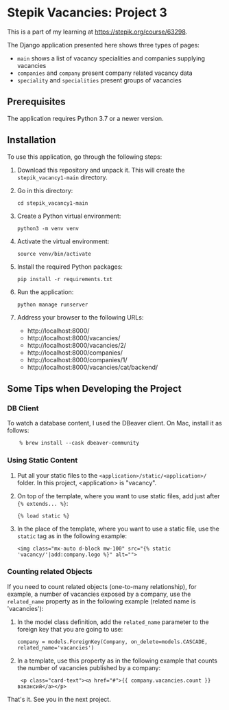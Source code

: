 # Stepik Vacancies: Project 3

This is a part of my learning at https://stepik.org/course/63298.

The Django application presented here shows three types of pages:

- ``main`` shows a list of vacancy specialities and companies supplying vacancies
- ``companies`` and ``company`` present company related vacancy data
-  ``speciality`` and ``specialities`` present groups of vacancies

## Prerequisites

The application requires Python 3.7 or a newer version.

## Installation

To use this application, go through the following steps:

1. Download this repository and unpack it. This will create the ``stepik_vacancy1-main`` directory.
0. Go in this directory:

    ```bazaar
    cd stepik_vacancy1-main
    ```

0. Create a Python virtual environment:

    ```bazaar
    python3 -m venv venv
    ```
   
0. Activate the virtual environment:

    ```bazaar
    source venv/bin/activate
    ```
   
0. Install the required Python packages:

    ```bazaar
    pip install -r requirements.txt
    ```
   
0. Run the application:

    ```bazaar
    python manage runserver
    ```
   
0. Address your browser to the following URLs:

    -   http://localhost:8000/
    -   http://localhost:8000/vacancies/
    -   http://localhost:8000/vacancies/2/
    -   http://localhost:8000/companies/
    -   http://localhost:8000/companies/1/
    -   http://localhost:8000/vacancies/cat/backend/
 
## Some Tips when Developing the Project

### DB Client

To watch a database content, I used the DBeaver client. On Mac, install it as follows:

```
    % brew install --cask dbeaver-community
```

### Using Static Content

1. Put all your static files to the ``<application>/static/<application>/`` folder. In this project, \<application\>
   is "vacancy".
1. On top of the template, where you want to use static files, add just after ``{% extends... %}``:

   ```bazaar
   {% load static %}
   ```

1. In the place of the template, where you want to use a static file, use the ``static`` tag as in the following
   example:

   ```bazaar   
   <img class="mx-auto d-block mw-100" src="{% static 'vacancy/'|add:company.logo %}" alt="">
   ```
   
### Counting related Objects

If you need to count related objects (one-to-many relationship), for example, a number of vacancies exposed
by a company, use the ``related_name`` property as in the following example (related name is 'vacancies'):

1. In the model class definition, add the ``related_name`` parameter to the foreign key that you are going to use:

   ```bazaar   
   company = models.ForeignKey(Company, on_delete=models.CASCADE, related_name='vacancies')
   ```
   
1. In a template, use this property as in the following example that counts the number of vacancies published by a company:
 
    ```bazaar
     <p class="card-text"><a href="#">{{ company.vacancies.count }} вакансий</a></p>
    ```

That's it. See you in the next project.

